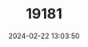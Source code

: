 ---
title: "19181"
category: "Lithobates yavapaiensis"
draft: false
date: 2024-02-22 13:03:50
languages:
  English: ["Yavapai Leopard Frog", "Lowland Leopard Frog"]
  Spanish; Castilian: ["Rana de Yavapai"]
---
